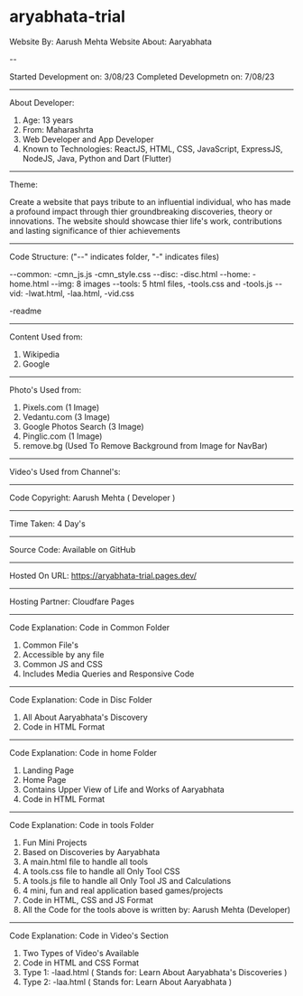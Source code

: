 # aryabhata-trial

Website By: Aarush Mehta
Website About: Aaryabhata

--

Started Development on: 3/08/23
Completed Developmetn on: 7/08/23

---

About Developer:

1. Age: 13 years
2. From: Maharashrta
3. Web Developer and App Developer
4. Known to Technologies: ReactJS, HTML, CSS, JavaScript, ExpressJS, NodeJS, Java, Python and Dart (Flutter)

---

Theme:

Create a website that pays tribute to an influential individual,
who has made a profound impact through thier groundbreaking discoveries, theory or innovations.
The website should showcase thier life's work, contributions and lasting significance of thier achievements

---

Code Structure: ("--" indicates folder, "-" indicates files)

--common: -cmn_js.js -cmn_style.css
--disc: -disc.html
--home: -home.html
--img: 8 images
--tools: 5 html files, -tools.css and -tools.js
--vid: -lwat.html, -laa.html, -vid.css

-readme

---

Content Used from:

1. Wikipedia
2. Google

---

Photo's Used from:

1. Pixels.com (1 Image)
2. Vedantu.com (3 Image)
3. Google Photos Search (3 Image)
4. Pinglic.com (1 Image)
5. remove.bg (Used To Remove Background from Image for NavBar)

---

Video's Used from Channel's:

---

Code Copyright: Aarush Mehta ( Developer )

---

Time Taken: 4 Day's

---

Source Code: Available on GitHub

---

Hosted On URL: https://aryabhata-trial.pages.dev/

---

Hosting Partner: Cloudfare Pages

---

Code Explanation: Code in Common Folder

1. Common File's
2. Accessible by any file
3. Common JS and CSS
4. Includes Media Queries and Responsive Code

---

Code Explanation: Code in Disc Folder

1. All About Aaryabhata's Discovery
2. Code in HTML Format

---

Code Explanation: Code in home Folder

1. Landing Page
2. Home Page
3. Contains Upper View of Life and Works of Aaryabhata
4. Code in HTML Format

---

Code Explanation: Code in tools Folder

1. Fun Mini Projects
2. Based on Discoveries by Aaryabhata
3. A main.html file to handle all tools
4. A tools.css file to handle all Only Tool CSS
5. A tools.js file to handle all Only Tool JS and Calculations
6. 4 mini, fun and real application based games/projects
7. Code in HTML, CSS and JS Format
8. All the Code for the tools above is written by: Aarush Mehta (Developer)

---

Code Explanation: Code in Video's Section

1. Two Types of Video's Available
2. Code in HTML and CSS Format
3. Type 1: -laad.html ( Stands for: Learn About Aaryabhata's Discoveries )
4. Type 2: -laa.html ( Stands for: Learn About Aaryabhata )
